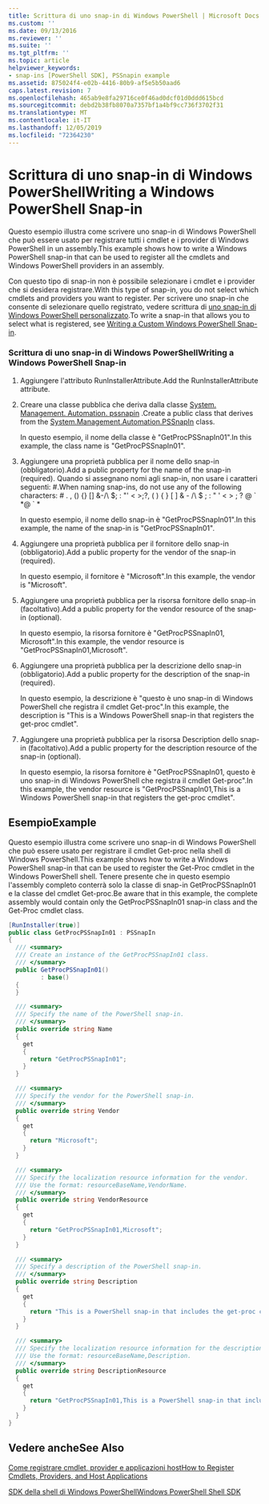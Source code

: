 ```yaml
---
title: Scrittura di uno snap-in di Windows PowerShell | Microsoft Docs
ms.custom: ''
ms.date: 09/13/2016
ms.reviewer: ''
ms.suite: ''
ms.tgt_pltfrm: ''
ms.topic: article
helpviewer_keywords:
- snap-ins [PowerShell SDK], PSSnapin example
ms.assetid: 875024f4-e02b-4416-80b9-af5e5b50aad6
caps.latest.revision: 7
ms.openlocfilehash: 465ab9e8fa29716ce0f46ad0dcf01d0ddd615bcd
ms.sourcegitcommit: debd2b38fb8070a7357bf1a4bf9cc736f3702f31
ms.translationtype: MT
ms.contentlocale: it-IT
ms.lasthandoff: 12/05/2019
ms.locfileid: "72364230"
---
```

# <a name="writing-a-windows-powershell-snap-in"></a><span data-ttu-id="ddf46-102">Scrittura di uno snap-in di Windows PowerShell</span><span class="sxs-lookup"><span data-stu-id="ddf46-102">Writing a Windows PowerShell Snap-in</span></span>

<span data-ttu-id="ddf46-103">Questo esempio illustra come scrivere uno snap-in di Windows PowerShell che può essere usato per registrare tutti i cmdlet e i provider di Windows PowerShell in un assembly.</span><span class="sxs-lookup"><span data-stu-id="ddf46-103">This example shows how to write a Windows PowerShell snap-in that can be used to register all the cmdlets and Windows PowerShell providers in an assembly.</span></span>

<span data-ttu-id="ddf46-104">Con questo tipo di snap-in non è possibile selezionare i cmdlet e i provider che si desidera registrare.</span><span class="sxs-lookup"><span data-stu-id="ddf46-104">With this type of snap-in, you do not select which cmdlets and providers you want to register.</span></span> <span data-ttu-id="ddf46-105">Per scrivere uno snap-in che consente di selezionare quello registrato, vedere scrittura di [uno snap-in di Windows PowerShell personalizzato](./writing-a-custom-windows-powershell-snap-in.md).</span><span class="sxs-lookup"><span data-stu-id="ddf46-105">To write a snap-in that allows you to select what is registered, see [Writing a Custom Windows PowerShell Snap-in](./writing-a-custom-windows-powershell-snap-in.md).</span></span>

### <a name="writing-a-windows-powershell-snap-in"></a><span data-ttu-id="ddf46-106">Scrittura di uno snap-in di Windows PowerShell</span><span class="sxs-lookup"><span data-stu-id="ddf46-106">Writing a Windows PowerShell Snap-in</span></span>

1. <span data-ttu-id="ddf46-107">Aggiungere l'attributo RunInstallerAttribute.</span><span class="sxs-lookup"><span data-stu-id="ddf46-107">Add the RunInstallerAttribute attribute.</span></span>

2. <span data-ttu-id="ddf46-108">Creare una classe pubblica che deriva dalla classe [System. Management. Automation. pssnapin](/dotnet/api/System.Management.Automation.PSSnapIn) .</span><span class="sxs-lookup"><span data-stu-id="ddf46-108">Create a public class that derives from the [System.Management.Automation.PSSnapIn](/dotnet/api/System.Management.Automation.PSSnapIn) class.</span></span>

    <span data-ttu-id="ddf46-109">In questo esempio, il nome della classe è "GetProcPSSnapIn01".</span><span class="sxs-lookup"><span data-stu-id="ddf46-109">In this example, the class name is "GetProcPSSnapIn01".</span></span>

3. <span data-ttu-id="ddf46-110">Aggiungere una proprietà pubblica per il nome dello snap-in (obbligatorio).</span><span class="sxs-lookup"><span data-stu-id="ddf46-110">Add a public property for the name of the snap-in (required).</span></span> <span data-ttu-id="ddf46-111">Quando si assegnano nomi agli snap-in, non usare i caratteri seguenti: #.</span><span class="sxs-lookup"><span data-stu-id="ddf46-111">When naming snap-ins, do not use any of the following characters: # .</span></span> <span data-ttu-id="ddf46-112">, () {} [] &-/\ $; : "' \< >;?</span><span class="sxs-lookup"><span data-stu-id="ddf46-112">, ( ) { } [ ] & - /\ $ ; : " ' \< > ; ?</span></span> <span data-ttu-id="ddf46-113">@ \` \*</span><span class="sxs-lookup"><span data-stu-id="ddf46-113">@ \` \*</span></span>

    <span data-ttu-id="ddf46-114">In questo esempio, il nome dello snap-in è "GetProcPSSnapIn01".</span><span class="sxs-lookup"><span data-stu-id="ddf46-114">In this example, the name of the snap-in is "GetProcPSSnapIn01".</span></span>

4. <span data-ttu-id="ddf46-115">Aggiungere una proprietà pubblica per il fornitore dello snap-in (obbligatorio).</span><span class="sxs-lookup"><span data-stu-id="ddf46-115">Add a public property for the vendor of the snap-in (required).</span></span>

    <span data-ttu-id="ddf46-116">In questo esempio, il fornitore è "Microsoft".</span><span class="sxs-lookup"><span data-stu-id="ddf46-116">In this example, the vendor is "Microsoft".</span></span>

5. <span data-ttu-id="ddf46-117">Aggiungere una proprietà pubblica per la risorsa fornitore dello snap-in (facoltativo).</span><span class="sxs-lookup"><span data-stu-id="ddf46-117">Add a public property for the vendor resource of the snap-in (optional).</span></span>

    <span data-ttu-id="ddf46-118">In questo esempio, la risorsa fornitore è "GetProcPSSnapIn01, Microsoft".</span><span class="sxs-lookup"><span data-stu-id="ddf46-118">In this example, the vendor resource is "GetProcPSSnapIn01,Microsoft".</span></span>

6. <span data-ttu-id="ddf46-119">Aggiungere una proprietà pubblica per la descrizione dello snap-in (obbligatorio).</span><span class="sxs-lookup"><span data-stu-id="ddf46-119">Add a public property for the description of the snap-in (required).</span></span>

    <span data-ttu-id="ddf46-120">In questo esempio, la descrizione è "questo è uno snap-in di Windows PowerShell che registra il cmdlet Get-proc".</span><span class="sxs-lookup"><span data-stu-id="ddf46-120">In this example, the description is "This is a Windows PowerShell snap-in that registers the get-proc cmdlet".</span></span>

7. <span data-ttu-id="ddf46-121">Aggiungere una proprietà pubblica per la risorsa Description dello snap-in (facoltativo).</span><span class="sxs-lookup"><span data-stu-id="ddf46-121">Add a public property for the description resource of the snap-in (optional).</span></span>

    <span data-ttu-id="ddf46-122">In questo esempio, la risorsa fornitore è "GetProcPSSnapIn01, questo è uno snap-in di Windows PowerShell che registra il cmdlet Get-proc".</span><span class="sxs-lookup"><span data-stu-id="ddf46-122">In this example, the vendor resource is "GetProcPSSnapIn01,This is a Windows PowerShell snap-in that registers the get-proc cmdlet".</span></span>

## <a name="example"></a><span data-ttu-id="ddf46-123">Esempio</span><span class="sxs-lookup"><span data-stu-id="ddf46-123">Example</span></span>

<span data-ttu-id="ddf46-124">Questo esempio illustra come scrivere uno snap-in di Windows PowerShell che può essere usato per registrare il cmdlet Get-proc nella shell di Windows PowerShell.</span><span class="sxs-lookup"><span data-stu-id="ddf46-124">This example shows how to write a Windows PowerShell snap-in that can be used to register the Get-Proc cmdlet in the Windows PowerShell shell.</span></span> <span data-ttu-id="ddf46-125">Tenere presente che in questo esempio l'assembly completo conterrà solo la classe di snap-in GetProcPSSnapIn01 e la classe del cmdlet Get-proc.</span><span class="sxs-lookup"><span data-stu-id="ddf46-125">Be aware that in this example, the complete assembly would contain only the GetProcPSSnapIn01 snap-in class and the Get-Proc cmdlet class.</span></span>

```csharp
[RunInstaller(true)]
public class GetProcPSSnapIn01 : PSSnapIn
{
  /// <summary>
  /// Create an instance of the GetProcPSSnapIn01 class.
  /// </summary>
  public GetProcPSSnapIn01()
         : base()
  {
  }

  /// <summary>
  /// Specify the name of the PowerShell snap-in.
  /// </summary>
  public override string Name
  {
    get
    {
      return "GetProcPSSnapIn01";
    }
  }

  /// <summary>
  /// Specify the vendor for the PowerShell snap-in.
  /// </summary>
  public override string Vendor
  {
    get
    {
      return "Microsoft";
    }
  }

  /// <summary>
  /// Specify the localization resource information for the vendor.
  /// Use the format: resourceBaseName,VendorName.
  /// </summary>
  public override string VendorResource
  {
    get
    {
      return "GetProcPSSnapIn01,Microsoft";
    }
  }

  /// <summary>
  /// Specify a description of the PowerShell snap-in.
  /// </summary>
  public override string Description
  {
    get
    {
      return "This is a PowerShell snap-in that includes the get-proc cmdlet.";
    }
  }

  /// <summary>
  /// Specify the localization resource information for the description.
  /// Use the format: resourceBaseName,Description.
  /// </summary>
  public override string DescriptionResource
  {
    get
    {
      return "GetProcPSSnapIn01,This is a PowerShell snap-in that includes the get-proc cmdlet.";
    }
  }
}
```

## <a name="see-also"></a><span data-ttu-id="ddf46-126">Vedere anche</span><span class="sxs-lookup"><span data-stu-id="ddf46-126">See Also</span></span>

[<span data-ttu-id="ddf46-127">Come registrare cmdlet, provider e applicazioni host</span><span class="sxs-lookup"><span data-stu-id="ddf46-127">How to Register Cmdlets, Providers, and Host Applications</span></span>](https://msdn.microsoft.com/en-us/a41e9054-29c8-40ab-bf2b-8ce4e7ec1c8c)

[<span data-ttu-id="ddf46-128">SDK della shell di Windows PowerShell</span><span class="sxs-lookup"><span data-stu-id="ddf46-128">Windows PowerShell Shell SDK</span></span>](../windows-powershell-reference.md)
